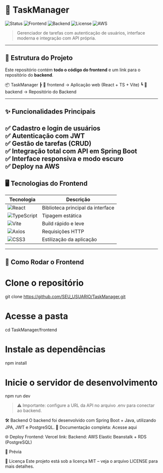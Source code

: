 # 📝 TaskManager

![Status](https://img.shields.io/badge/status-Em%20Desenvolvimento-yellow)
![Frontend](https://img.shields.io/badge/Frontend-React%20%2B%20TypeScript-blue)
![Backend](https://img.shields.io/badge/Backend-Spring%20Boot%20%2B%20Java-green)
![License](https://img.shields.io/badge/license-MIT-lightgrey)
![AWS](https://img.shields.io/badge/AWS-Deployed-orange)

> Gerenciador de tarefas com autenticação de usuários, interface moderna e integração com API própria.

---

## 📂 Estrutura do Projeto
Este repositório contém **todo o código do frontend** e um link para o repositório do **backend**.

📦 TaskManager
┣ 📂 frontend → Aplicação web (React + TS + Vite)
┗ 🔗 backend → Repositório do Backend

---
## ✨ Funcionalidades Principais
✅ Cadastro e login de usuários  
✅ Autenticação com **JWT**  
✅ Gestão de tarefas (CRUD)  
✅ Integração total com API em **Spring Boot**  
✅ Interface responsiva e **modo escuro**  
✅ Deploy na **AWS**  
---
## 🖥️ Tecnologias do Frontend
| Tecnologia | Descrição |
|------------|-----------|
| ![React](https://img.shields.io/badge/React-20232A?logo=react&logoColor=61DAFB) | Biblioteca principal da interface |
| ![TypeScript](https://img.shields.io/badge/TypeScript-3178C6?logo=typescript&logoColor=white) | Tipagem estática |
| ![Vite](https://img.shields.io/badge/Vite-646CFF?logo=vite&logoColor=FFD62E) | Build rápido e leve |
| ![Axios](https://img.shields.io/badge/Axios-5A29E4?logo=axios&logoColor=white) | Requisições HTTP |
| ![CSS3](https://img.shields.io/badge/CSS3-1572B6?logo=css3&logoColor=white) | Estilização da aplicação |
---
## 🚀 Como Rodar o Frontend
# Clone o repositório
git clone https://github.com/SEU_USUARIO/TaskManager.git

# Acesse a pasta
cd TaskManager/frontend

# Instale as dependências
npm install

# Inicie o servidor de desenvolvimento
npm run dev

> ⚠️ Importante: configure a URL da API no arquivo .env para conectar ao backend.

🛠️ Backend
O backend foi desenvolvido com Spring Boot + Java, utilizando JPA, JWT e PostgreSQL.
📄 Documentação completa: Acesse aqui

🌐 Deploy
Frontend: Vercel link: 
Backend: AWS Elastic Beanstalk + RDS (PostgreSQL) 

📸 Prévia

📜 Licença
Este projeto está sob a licença MIT – veja o arquivo LICENSE para mais detalhes.
